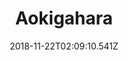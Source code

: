 ---
title: Aokigahara
artist: Harariki For The Sky
date: 2018-11-22T02:09:10.541Z
cover: /img/aokigahara-500.jpg
styles:
  - Black Metal
  - Post-Hardcore
links:
  spotify: https://play.spotify.com/album/63QDHFL9Vt158vy6gN4Old
  youtube: https://youtu.be/dZa6AzFg084
  applemusic: https://itunes.apple.com/us/album/aokigahara/1032661166?uo=4
  soundcloud: ""
  bandcamp: ""
  googleplay: https://play.google.com/music/m/Bnqdhtet6wepzq4p5hhfurxq5b4?signup_if_needed=1
  deezer: ""
---